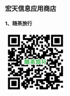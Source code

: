 ## 宏天信息应用商店
### 1、随茶旅行
![随茶旅行](https://raw.githubusercontent.com/LiuCao/HTStore/master/QRCode/travelwithtea.png)

